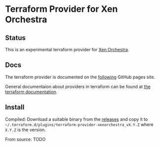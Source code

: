 # Terraform Provider for Xen Orchestra

## Status

This is an experimental terraform provider for [Xen Orchestra](https://github.com/vatesfr/xen-orchestra).

## Docs

The terraform provider is documented on the [following](https://terra-farm.github.io/provider-xenorchestra/) GitHub pages site.

General documentaion about providers in terraform can be found at [the terraform documentation](https://www.terraform.io/docs/configuration/providers.html).

## Install

Compiled: Download a suitable binary from the [releases](https://github.com/terra-farm/terraform-provider-xenorchestra/releases) and copy it to `~/.terraform.d/plugins/terraform-provider-xenorchestra_vX.Y.Z` where `X.Y.Z` is the version.

From source: TODO

